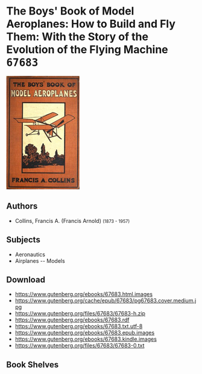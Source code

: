 # The Boys' Book of Model Aeroplanes: How to Build and Fly Them: With the Story of the Evolution of the Flying Machine <kbd>67683</kbd>

![](./cover.medium.jpg "")

## Authors


 - Collins, Francis A. (Francis Arnold) <small>(1873 - 1957)</small>

## Subjects


 - Aeronautics
 - Airplanes -- Models

## Download


 - https://www.gutenberg.org/ebooks/67683.html.images
 - https://www.gutenberg.org/cache/epub/67683/pg67683.cover.medium.jpg
 - https://www.gutenberg.org/files/67683/67683-h.zip
 - https://www.gutenberg.org/ebooks/67683.rdf
 - https://www.gutenberg.org/ebooks/67683.txt.utf-8
 - https://www.gutenberg.org/ebooks/67683.epub.images
 - https://www.gutenberg.org/ebooks/67683.kindle.images
 - https://www.gutenberg.org/files/67683/67683-0.txt

## Book Shelves


